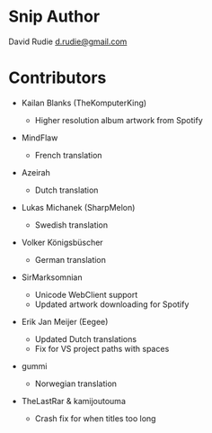 Snip Author
===========
David Rudie <d.rudie@gmail.com>

Contributors
============
* Kailan Blanks (TheKomputerKing)
  * Higher resolution album artwork from Spotify

* MindFlaw
  * French translation

* Azeirah
  * Dutch translation

* Lukas Michanek (SharpMelon)
  * Swedish translation

* Volker Königsbüscher
  * German translation

* SirMarksomnian
  * Unicode WebClient support
  * Updated artwork downloading for Spotify

* Erik Jan Meijer (Eegee)
  * Updated Dutch translations
  * Fix for VS project paths with spaces

* gummi
  * Norwegian translation

* TheLastRar & kamijoutouma
  * Crash fix for when titles too long
